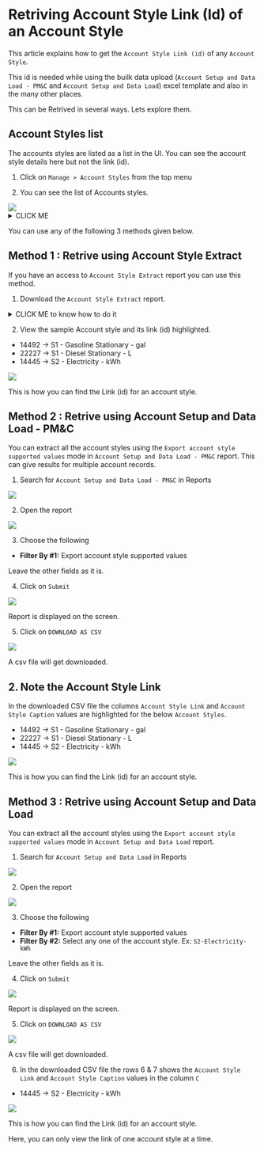 # Retriving Account Style Link (Id) of an Account Style

This article explains how to get the `Account Style Link (id)` of any `Account Style`.

This id is needed while using the builk data upload (`Account Setup and Data Load - PM&C`  and `Account Setup and Data Load`) excel template and also in the many other places.

This can be Retrived in several ways. Lets explore them.

## Account Styles list

The accounts styles are listed as a list in the UI. You can see the account style details here but not the link (id). 

1. Click on `Manage > Account Styles` from the top menu

2. You can see the list of Accounts styles.
<img src="images/10-list-1.png">

<details><summary>CLICK ME</summary>

3. Here you can see the account style `S1 - Diesel Stationary - gal` by filtering appropriately.
<img src="images/10-list-2.png">

4. Here you can see the account style `S2 - Electricity - kWh` by filtering appropriately.
<img src="images/10-list-3.png">

5. Here you can see the account style `S1 - Gasoline Stationary - gal` by filtering appropriately.
<img src="images/10-list-4.png">

</details>

You can use any of the following 3 methods given below.

## Method 1 : Retrive using Account Style Extract

If you have an access to `Account Style Extract` report you can use this method.

1. Download the `Account Style Extract` report.

<details><summary>CLICK ME to know how to do it</summary>

1. Search for `Account Style Extract` in Reports

<img src="images/20-accoun-style-extract-1.png">

2. Open the report

<img src="images/20-accoun-style-extract-2.png">

3. Leave the field values as it is.

4. Click on `Submit`

<img src="images/20-accoun-style-extract-3.png">

Report is displayed on the screen.

5. Click on `DOWNLOAD AS CSV`

<img src="images/20-accoun-style-extract-41.png">

A csv file will get downloaded.

</details>

2. View the sample Account style and its link (id) highlighted.

- 14492 -> S1 - Gasoline Stationary - gal
- 22227 -> S1 - Diesel Stationary - L
- 14445 -> S2 - Electricity - kWh

<img src="images/20-account-style-report.png">

This is how you can find the Link (id) for an account style.

## Method 2 : Retrive using Account Setup and Data Load - PM&C

You can extract all the account styles using the `Export account style supported values` mode in  `Account Setup and Data Load - PM&C` report. This can give results for multiple account records.

1. Search for `Account Setup and Data Load - PM&C` in Reports

<img src="images/30-account-setup-load-data-pmc-1.png">

2. Open the report

<img src="images/30-account-setup-load-data-pmc-2.png">

3. Choose the following 
- **Filter By #1:**  Export account style supported values

Leave the other fields as it is.

4. Click on `Submit`

<img src="images/30-account-setup-load-data-pmc-3.png">

Report is displayed on the screen.

5. Click on `DOWNLOAD AS CSV`

<img src="images/30-account-setup-load-data-pmc-4.png">

A csv file will get downloaded.

## 2. Note the Account Style Link

In the downloaded CSV file the columns `Account Style Link` and `Account Style Caption` values are highlighted for the below `Account Styles`.

- 14492 -> S1 - Gasoline Stationary - gal
- 22227 -> S1 - Diesel Stationary - L
- 14445 -> S2 - Electricity - kWh

<img src="images/30-account-setup-load-data-pmc-5.png">

This is how you can find the Link (id) for an account style.

## Method 3 : Retrive using Account Setup and Data Load

You can extract all the account styles using the `Export account style supported values` mode in  `Account Setup and Data Load` report.

1. Search for `Account Setup and Data Load` in Reports

<img src="images/40-account-setup-load-data-1.png">

2. Open the report

<img src="images/40-account-setup-load-data-2.png">

3. Choose the following 
- **Filter By #1:**  Export account style supported values
- **Filter By #2:**  Select any one of the account style. Ex: `S2-Electricity- kWh`

Leave the other fields as it is.

4. Click on `Submit`

<img src="images/40-account-setup-load-data-3.png">

Report is displayed on the screen.

5. Click on `DOWNLOAD AS CSV`

<img src="images/40-account-setup-load-data-4.png">

A csv file will get downloaded.

6. In the downloaded CSV file the rows 6 & 7 shows the `Account Style Link` and `Account Style Caption` values in the column `C`

- 14445 -> S2 - Electricity - kWh

<img src="images/40-account-setup-load-data-5.png">


This is how you can find the Link (id) for an account style. 

Here, you can only view the link of one account style at a time.
